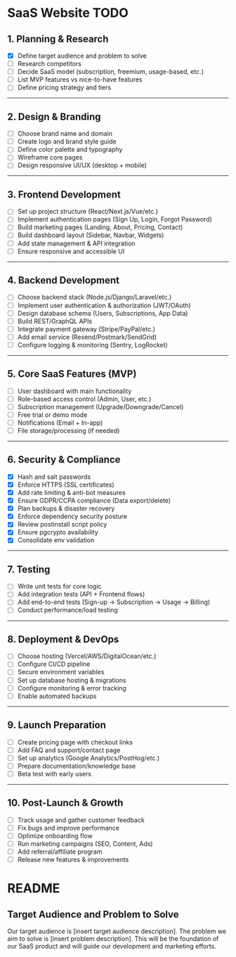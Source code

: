 # SaaS Website TODO

## 1. Planning & Research
- [x] Define target audience and problem to solve
- [ ] Research competitors
- [ ] Decide SaaS model (subscription, freemium, usage-based, etc.)
- [ ] List MVP features vs nice-to-have features
- [ ] Define pricing strategy and tiers

---

## 2. Design & Branding
- [ ] Choose brand name and domain
- [ ] Create logo and brand style guide
- [ ] Define color palette and typography
- [ ] Wireframe core pages
- [ ] Design responsive UI/UX (desktop + mobile)

---

## 3. Frontend Development
- [ ] Set up project structure (React/Next.js/Vue/etc.)
- [ ] Implement authentication pages (Sign Up, Login, Forgot Password)
- [ ] Build marketing pages (Landing, About, Pricing, Contact)
- [ ] Build dashboard layout (Sidebar, Navbar, Widgets)
- [ ] Add state management & API integration
- [ ] Ensure responsive and accessible UI

---

## 4. Backend Development
- [ ] Choose backend stack (Node.js/Django/Laravel/etc.)
- [ ] Implement user authentication & authorization (JWT/OAuth)
- [ ] Design database schema (Users, Subscriptions, App Data)
- [ ] Build REST/GraphQL APIs
- [ ] Integrate payment gateway (Stripe/PayPal/etc.)
- [ ] Add email service (Resend/Postmark/SendGrid)
- [ ] Configure logging & monitoring (Sentry, LogRocket)

---

## 5. Core SaaS Features (MVP)
- [ ] User dashboard with main functionality
- [ ] Role-based access control (Admin, User, etc.)
- [ ] Subscription management (Upgrade/Downgrade/Cancel)
- [ ] Free trial or demo mode
- [ ] Notifications (Email + In-app)
- [ ] File storage/processing (if needed)

---

## 6. Security & Compliance
- [x] Hash and salt passwords
- [x] Enforce HTTPS (SSL certificates)
- [x] Add rate limiting & anti-bot measures
- [x] Ensure GDPR/CCPA compliance (Data export/delete)
- [x] Plan backups & disaster recovery
- [x] Enforce dependency security posture
- [x] Review postinstall script policy
- [x] Ensure pgcrypto availability
- [x] Consolidate env validation

---

## 7. Testing
- [ ] Write unit tests for core logic
- [ ] Add integration tests (API + Frontend flows)
- [ ] Add end-to-end tests (Sign-up → Subscription → Usage → Billing)
- [ ] Conduct performance/load testing

---

## 8. Deployment & DevOps
- [ ] Choose hosting (Vercel/AWS/DigitalOcean/etc.)
- [ ] Configure CI/CD pipeline
- [ ] Secure environment variables
- [ ] Set up database hosting & migrations
- [ ] Configure monitoring & error tracking
- [ ] Enable automated backups

---

## 9. Launch Preparation
- [ ] Create pricing page with checkout links
- [ ] Add FAQ and support/contact page
- [ ] Set up analytics (Google Analytics/PostHog/etc.)
- [ ] Prepare documentation/knowledge base
- [ ] Beta test with early users

---

## 10. Post-Launch & Growth
- [ ] Track usage and gather customer feedback
- [ ] Fix bugs and improve performance
- [ ] Optimize onboarding flow
- [ ] Run marketing campaigns (SEO, Content, Ads)
- [ ] Add referral/affiliate program
- [ ] Release new features & improvements

README
======

Target Audience and Problem to Solve
------------------------------------

Our target audience is [insert target audience description]. The problem we aim to solve is [insert problem description]. This will be the foundation of our SaaS product and will guide our development and marketing efforts.
